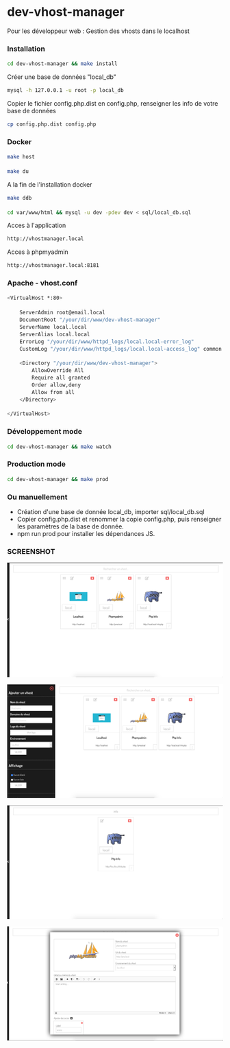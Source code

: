 # dev-vhost-manager
Pour les développeur web : Gestion des vhosts dans le localhost


### Installation
```sh
cd dev-vhost-manager && make install
```


Créer une base de données "local_db"
```sh
mysql -h 127.0.0.1 -u root -p local_db
```

Copier le fichier config.php.dist en config.php, renseigner les info de votre base de données
```sh
cp config.php.dist config.php
```


### Docker
```sh
make host

make du
```

A la fin de l'installation docker
```sh
make ddb

cd var/www/html && mysql -u dev -pdev dev < sql/local_db.sql
```

Acces à l'application
```sh
http://vhostmanager.local
```

Acces à phpmyadmin
```sh
http://vhostmanager.local:8181
```

### Apache - vhost.conf
```sh
<VirtualHost *:80>

    ServerAdmin root@email.local
    DocumentRoot "/your/dir/www/dev-vhost-manager"
    ServerName local.local
    ServerAlias local.local
    ErrorLog "/your/dir/www/httpd_logs/local.local-error_log"
    CustomLog "/your/dir/www/httpd_logs/local.local-access_log" common

    <Directory "/your/dir/www/dev-vhost-manager">
        AllowOverride All
        Require all granted
        Order allow,deny
        Allow from all
    </Directory>

</VirtualHost>
```

### Développement mode
```sh
cd dev-vhost-manager && make watch
```

### Production mode
```sh
cd dev-vhost-manager && make prod
```

### Ou manuellement

- Création d'une base de donnée local_db, importer sql/local_db.sql
- Copier config.php.dist et renommer la copie config.php, puis renseigner les paramètres de la base de donnée.
- npm run prod pour installer les dépendances JS.

### SCREENSHOT

![alt text](screenshot/2.png)

![alt text](screenshot/4.png)

![alt text](screenshot/1.png)

![alt text](screenshot/3.png)
